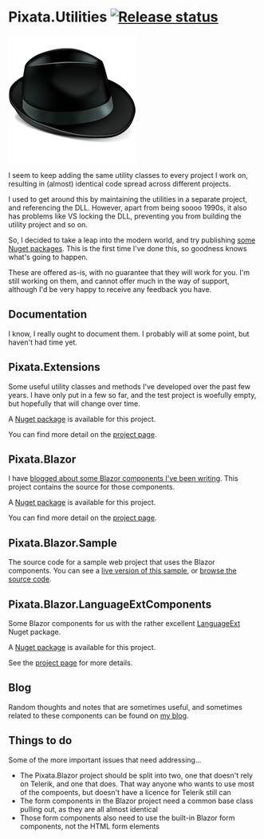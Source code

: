 # Pixata.Utilities [![Release status](https://github.com/MrYossu/Pixata.Utilities/workflows/release/badge.svg)](https://github.com/MrYossu/Pixata.Utilities/actions)

![Pixata](https://github.com/MrYossu/Pixata.Utilities/raw/master/Borsalino.png "Pixata")

I seem to keep adding the same utility classes to every project I work on, resulting in (almost) identical code spread across different projects.

I used to get around this by maintaining the utilities in a separate project, and referencing the DLL. However, apart from being soooo 1990s, it also has problems like VS locking the DLL, preventing you from building the utility project and so on.

So, I decided to take a leap into the modern world, and try publishing [some Nuget packages](https://www.nuget.org/packages?q=pixata). This is the first time I've done this, so goodness knows what's going to happen.

These are offered as-is, with no guarantee that they will work for you. I'm still working on them, and cannot offer much in the way of support, although I'd be very happy to receive any feedback you have.

## Documentation
I know, I really ought to document them. I probably will at some point, but haven't had time yet.

## Pixata.Extensions
Some useful utility classes and methods I've developed over the past few years. I have only put in a few so far, and the test project is woefully empty, but hopefully that will change over time.

A [Nuget package](https://www.nuget.org/packages/Pixata.Extensions/) is available for this project.

You can find more detail on the [project page](https://github.com/MrYossu/Pixata.Utilities/tree/master/Pixata.Extensions).

## Pixata.Blazor
I have [blogged about some Blazor components I've been writing](https://www.pixata.co.uk/tag/blazor/). This project contains the source for those components.

A [Nuget package](https://www.nuget.org/packages/Pixata.Blazor/) is available for this project.

You can find more detail on the [project page](https://github.com/MrYossu/Pixata.Utilities/tree/master/Pixata.Blazor).

## Pixata.Blazor.Sample
The source code for a sample web project that uses the Blazor components. You can see a [live version of this sample](https://test.pixata.co.uk/), or [browse the source code](https://github.com/MrYossu/Pixata.Utilities/tree/master/Pixata.Blazor.Sample).

## Pixata.Blazor.LanguageExtComponents
Some Blazor components for us with the rather excellent [LanguageExt](https://github.com/louthy/language-ext/) Nuget package.

A [Nuget package](https://www.nuget.org/packages/Pixata.Blazor.LanguageExtComponents/) is available for this project.

See the [project page](https://github.com/MrYossu/Pixata.Utilities/tree/master/Pixata.Blazor.LanguageExtComponents) for more details.

## Blog
Random thoughts and notes that are sometimes useful, and sometimes related to these components can be found on [my blog](https://www.pixata.co.uk/).

## Things to do
Some of the more important issues that need addressing...

* The Pixata.Blazor project should be split into two, one that doesn't rely on Telerik, and one that does. That way anyone who wants to use most of the compoents, but doesn't have a licence for Telerik still can
* The form components in the Blazor project need a common base class pulling out, as they are all almost identical
* Those form components also need to use the built-in Blazor form components, not the HTML form elements
